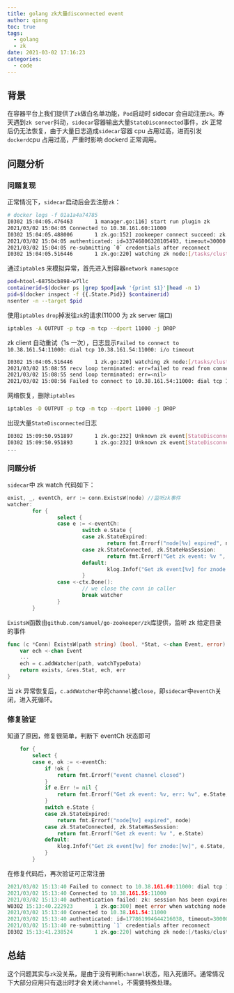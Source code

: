 ```yaml
---
title: golang zk大量disconnected event
author: qinng
toc: true
tags:
  - golang
  - zk
date: 2021-03-02 17:16:23
categories:
  - code
---
```


## 背景

在容器平台上我们提供了`zk`做白名单功能，`Pod`启动时 sidecar 会自动注册`zk`。昨天遇到`zk server`抖动，`sidecar`容器输出大量`StateDisconnected`事件，zk 正常后仍无法恢复，由于大量日志造成`sidecar`容器 cpu 占用过高，进而引发`dockerd`cpu 占用过高，严重时影响 dockerd 正常调用。

## 问题分析

### 问题复现

正常情况下，`sidecar`启动后会去注册`zk`：

```bash
# docker logs -f 01a1a4a74785
I0302 15:04:05.476463       1 manager.go:116] start run plugin zk
2021/03/02 15:04:05 Connected to 10.38.161.60:11000
I0302 15:04:05.488006       1 zk.go:152] zookeeper connect succeed: zk.srv:11000
2021/03/02 15:04:05 authenticated: id=33746806328105493, timeout=30000
2021/03/02 15:04:05 re-submitting `0` credentials after reconnect
I0302 15:04:05.516446       1 zk.go:220] watching zk node:[/tasks/cluster.xxx_default_deployment.htool/10.46.12.72] in cluster[xxx] #注册成功，开始watch
```

通过`iptable`s 来模拟异常，首先进入到容器`network namesapce`

```bash
pod=htool-6875bcb898-w7llc
containerid=$(docker ps |grep $pod|awk '{print $1}'|head -n 1)
pid=$(docker inspect -f {{.State.Pid}} $containerid)
nsenter -n --target $pid
```

使用`iptables` `drop`掉发往`zk`的请求(11000 为 zk server 端口)

```bash
iptables -A OUTPUT -p tcp -m tcp --dport 11000 -j DROP
```

zk client 自动重试（1s 一次），日志显示`Failed to connect to 10.38.161.54:11000: dial tcp 10.38.161.54:11000: i/o timeout`

```bash
I0302 15:04:05.516446       1 zk.go:220] watching zk node:[/tasks/cluster.xxx_default_deployment.htool/10.46.12.72] in cluster[xxx]
2021/03/02 15:08:55 recv loop terminated: err=failed to read from connection: read tcp 10.46.12.72:36884->10.38.161.60:11000: i/o timeout
2021/03/02 15:08:55 send loop terminated: err=<nil>
2021/03/02 15:08:56 Failed to connect to 10.38.161.54:11000: dial tcp 10.38.161.54:11000: i/o timeout
```

网络恢复，删除`iptables`

```bash
iptables -D OUTPUT -p tcp -m tcp --dport 11000 -j DROP
```

出现大量`StateDisconnected`日志

```bash
I0302 15:09:50.951897       1 zk.go:232] Unknown zk event[StateDisconnected] for znode:[/tasks/cluster.xxx_default_deployment.htool/10.46.12.72]
I0302 15:09:50.951893       1 zk.go:232] Unknown zk event[StateDisconnected] for znode:[/tasks/cluster.xxx_default_deployment.htool/10.46.12.72]
...
```

### 问题分析

`sidecar`中 zk watch 代码如下：

```go
exist, _, eventCh, err := conn.ExistsW(node) //监听zk事件
watcher:
        for {
                select {
                case e := <-eventCh:
                        switch e.State {
                        case zk.StateExpired:
                                return fmt.Errorf("node[%v] expired", node)
                        case zk.StateConnected, zk.StateHasSession:
                                return fmt.Errorf("Get zk event: %v ", e.State)
                        default:
                                klog.Infof("Get zk event[%v] for znode:[%v]", e.State, node) // 出错位置
                        }
                case <-ctx.Done():
                        // we close the conn in caller
                        break watcher
                }
        }
```

`ExistsW`函数由`github.com/samuel/go-zookeeper/zk`库提供，监听 zk 给定目录的事件

```go
func (c *Conn) ExistsW(path string) (bool, *Stat, <-chan Event, error) {
    var ech <-chan Event
    ...
    ech = c.addWatcher(path, watchTypeData)
    return exists, &res.Stat, ech, err
}
```

当 zk 异常恢复后，`c.addWatcher`中的`channel`被`close`，即`sidecar`中`eventCh`关闭，进入死循环。

### 修复验证

知道了原因，修复很简单，判断下 eventCh 状态即可

```go
    for {
        select {
        case e, ok := <-eventCh:
            if !ok {
                return fmt.Errorf("event channel closed")
            }
            if e.Err != nil {
                return fmt.Errorf("Get zk event: %v, err: %v", e.State, e.Err)
            }
            switch e.State {
            case zk.StateExpired:
                return fmt.Errorf("node[%v] expired", node)
            case zk.StateConnected, zk.StateHasSession:
                return fmt.Errorf("Get zk event: %v ", e.State)
            default:
                klog.Infof("Get zk event[%v] for znode:[%v]", e.State, node)
            }
        }
```

在修复代码后，再次验证可正常注册

```go
2021/03/02 15:13:40 Failed to connect to 10.38.161.60:11000: dial tcp 10.38.161.60:11000: i/o timeout
2021/03/02 15:13:40 Connected to 10.38.161.55:11000
2021/03/02 15:13:40 authentication failed: zk: session has been expired by the server
W0302 15:13:40.222923       1 zk.go:300] meet error when watching node path: Get zk event: StateDisconnected, err: zk: session has been expired by the server
2021/03/02 15:13:40 Connected to 10.38.161.54:11000
2021/03/02 15:13:40 authenticated: id=177861994644216038, timeout=30000
2021/03/02 15:13:40 re-submitting `1` credentials after reconnect
I0302 15:13:41.238524       1 zk.go:220] watching zk node:[/tasks/cluster.xxx_default_deployment.htool/10.46.12.72] in cluster[xxx]
```

## 总结

这个问题其实与`zk`没关系，是由于没有判断`channel`状态，陷入死循环。通常情况下大部分应用只有退出时才会关闭`channel`，不需要特殊处理。
